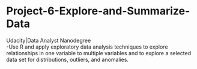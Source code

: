 # Project-6-Explore-and-Summarize-Data
Udacity|Data Analyst Nanodegree <br>
-Use R and apply exploratory data analysis techniques to explore relationships in one variable to multiple variables and to explore a selected data set for distributions, outliers, and anomalies.
